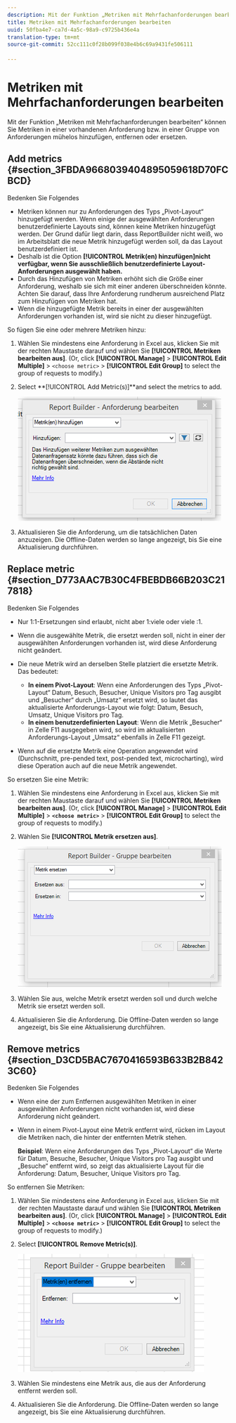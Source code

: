 ```yaml
---
description: Mit der Funktion „Metriken mit Mehrfachanforderungen bearbeiten“ können Sie Metriken in einer vorhandenen Anforderung bzw. in einer Gruppe von Anforderungen mühelos hinzufügen, entfernen oder ersetzen.
title: Metriken mit Mehrfachanforderungen bearbeiten
uuid: 50fba4e7-ca7d-4a5c-98a9-c9725b436e4a
translation-type: tm+mt
source-git-commit: 52cc111c0f28b099f038e4b6c69a9431fe506111

---
```



# Metriken mit Mehrfachanforderungen bearbeiten

Mit der Funktion „Metriken mit Mehrfachanforderungen bearbeiten“ können Sie Metriken in einer vorhandenen Anforderung bzw. in einer Gruppe von Anforderungen mühelos hinzufügen, entfernen oder ersetzen.

## Add metrics {#section_3FBDA9668039404895059618D70FCBCD}

Bedenken Sie Folgendes

* Metriken können nur zu Anforderungen des Typs „Pivot-Layout“ hinzugefügt werden. Wenn einige der ausgewählten Anforderungen benutzerdefinierte Layouts sind, können keine Metriken hinzugefügt werden. Der Grund dafür liegt darin, dass ReportBuilder nicht weiß, wo im Arbeitsblatt die neue Metrik hinzugefügt werden soll, da das Layout benutzerdefiniert ist.
* Deshalb ist die Option **[!UICONTROL Metrik(en) hinzufügen]nicht verfügbar, wenn Sie ausschließlich benutzerdefinierte Layout-Anforderungen ausgewählt haben.**
* Durch das Hinzufügen von Metriken erhöht sich die Größe einer Anforderung, weshalb sie sich mit einer anderen überschneiden könnte. Achten Sie darauf, dass Ihre Anforderung rundherum ausreichend Platz zum Hinzufügen von Metriken hat.
* Wenn die hinzugefügte Metrik bereits in einer der ausgewählten Anforderungen vorhanden ist, wird sie nicht zu dieser hinzugefügt.

So fügen Sie eine oder mehrere Metriken hinzu:

1. Wählen Sie mindestens eine Anforderung in Excel aus, klicken Sie mit der rechten Maustaste darauf und wählen Sie **[!UICONTROL Metriken bearbeiten aus]**. (Or, click **[!UICONTROL Manage]** &gt; **[!UICONTROL Edit Multiple]** &gt; `<choose metric>` &gt; **[!UICONTROL Edit Group]** to select the group of requests to modify.)
1. Select **[!UICONTROL Add Metric(s)]**and select the metrics to add.

   ![](assets/add_metric.png)

1. Aktualisieren Sie die Anforderung, um die tatsächlichen Daten anzuzeigen. Die Offline-Daten werden so lange angezeigt, bis Sie eine Aktualisierung durchführen.

## Replace metric {#section_D773AAC7B30C4FBEBDB66B203C217818}

Bedenken Sie Folgendes

* Nur 1:1-Ersetzungen sind erlaubt, nicht aber 1:viele oder viele :1.
* Wenn die ausgewählte Metrik, die ersetzt werden soll, nicht in einer der ausgewählten Anforderungen vorhanden ist, wird diese Anforderung nicht geändert.
* Die neue Metrik wird an derselben Stelle platziert die ersetzte Metrik. Das bedeutet:

   * **In einem Pivot-Layout**: Wenn eine Anforderungen des Typs „Pivot-Layout“ Datum, Besuch, Besucher, Unique Visitors pro Tag ausgibt und „Besucher“ durch „Umsatz“ ersetzt wird, so lautet das aktualisierte Anforderungs-Layout wie folgt: Datum, Besuch, Umsatz, Unique Visitors pro Tag.
   * **In einem benutzerdefinierten Layout**: Wenn die Metrik „Besucher“ in Zelle F11 ausgegeben wird, so wird im aktualisierten Anforderungs-Layout „Umsatz“ ebenfalls in Zelle F11 gezeigt.

* Wenn auf die ersetzte Metrik eine Operation angewendet wird (Durchschnitt, pre-pended text, post-pended text, microcharting), wird diese Operation auch auf die neue Metrik angewendet.

So ersetzen Sie eine Metrik:

1. Wählen Sie mindestens eine Anforderung in Excel aus, klicken Sie mit der rechten Maustaste darauf und wählen Sie **[!UICONTROL Metriken bearbeiten aus]**. (Or, click **[!UICONTROL Manage]** &gt; **[!UICONTROL Edit Multiple]** &gt; **`<choose metric>`** &gt; **[!UICONTROL Edit Group]** to select the group of requests to modify.)

1. Wählen Sie **[!UICONTROL Metrik ersetzen aus]**.

   ![](assets/replace_metric.png)

1. Wählen Sie aus, welche Metrik ersetzt werden soll und durch welche Metrik sie ersetzt werden soll.
1. Aktualisieren Sie die Anforderung. Die Offline-Daten werden so lange angezeigt, bis Sie eine Aktualisierung durchführen.

## Remove metrics {#section_D3CD5BAC7670416593B633B2B8423C60}

Bedenken Sie Folgendes

* Wenn eine der zum Entfernen ausgewählten Metriken in einer ausgewählten Anforderungen nicht vorhanden ist, wird diese Anforderung nicht geändert.
* Wenn in einem Pivot-Layout eine Metrik entfernt wird, rücken im Layout die Metriken nach, die hinter der entfernten Metrik stehen.

   **Beispiel**: Wenn eine Anforderungen des Typs „Pivot-Layout“ die Werte für Datum, Besuche, Besucher, Unique Visitors pro Tag ausgibt und „Besuche“ entfernt wird, so zeigt das aktualisierte Layout für die Anforderung: Datum, Besucher, Unique Visitors pro Tag.

So entfernen Sie Metriken:

1. Wählen Sie mindestens eine Anforderung in Excel aus, klicken Sie mit der rechten Maustaste darauf und wählen Sie **[!UICONTROL Metriken bearbeiten aus]**. (Or, click **[!UICONTROL Manage]** &gt; **[!UICONTROL Edit Multiple]** &gt; **`<choose metric>`** &gt; **[!UICONTROL Edit Group]** to select the group of requests to modify.)

1. Select **[!UICONTROL Remove Metric(s)]**.

   ![](assets/remove_metric.png)

1. Wählen Sie mindestens eine Metrik aus, die aus der Anforderung entfernt werden soll.
1. Aktualisieren Sie die Anforderung. Die Offline-Daten werden so lange angezeigt, bis Sie eine Aktualisierung durchführen.

